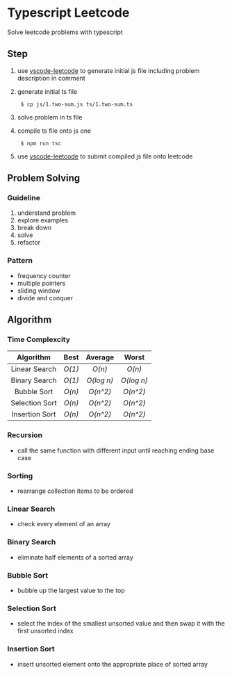 # Typescript Leetcode
Solve leetcode problems with typescript

## Step
1. use [vscode-leetcode](https://github.com/jdneo/vscode-leetcode) to generate initial js file including problem description in comment

2. generate initial ts file

        $ cp js/1.two-sum.js ts/1.two-sum.ts

3. solve problem in ts file

4. compile ts file onto js one

        $ npm run tsc

5. use [vscode-leetcode](https://github.com/jdneo/vscode-leetcode) to submit compiled js file onto leetcode

## Problem Solving

### Guideline
1. understand problem
2. explore examples
3. break down
4. solve
5. refactor

### Pattern
- frequency counter
- multiple pointers
- sliding window
- divide and conquer

## Algorithm

### Time Complexcity
| Algorithm       | Best       | Average     | Worst         |
| :-------------: | :--------: | :---------: | :-----------: |
| Linear Search   | *O(1)*     | *O(n)*      | *O(n)*        |
| Binary Search   | *O(1)*     | *O(log n)*  | *O(log n)*    |
| Bubble Sort     | *O(n)*     | *O(n^2)*    | *O(n^2)*      |
| Selection Sort  | *O(n)*     | *O(n^2)*    | *O(n^2)*      |
| Insertion Sort  | *O(n)*     | *O(n^2)*    | *O(n^2)*      |

### Recursion
- call the same function with different input until reaching ending base case

### Sorting
- rearrange collection items to be ordered

### Linear Search
- check every element of an array

### Binary Search
- eliminate half elements of a sorted array

### Bubble Sort
- bubble up the largest value to the top

### Selection Sort
- select the index of the smallest unsorted value and then swap it with the first unsorted index

### Insertion Sort
- insert unsorted element onto the appropriate place of sorted array